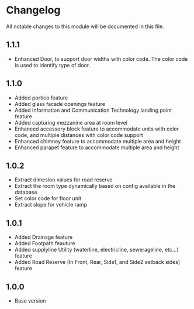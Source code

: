 # Changelog
All notable changes to this module will be documented in this file.

## 1.1.1

- Enhanced Door, to support door widths with color code. The color code is used to identify type of door.

## 1.1.0
- Added portico feature
- Added glass facade openings feature
- Added Information and Communication Technology landing point feature
- Added capturing mezzanine area at room level
- Enhanced accessory block feature to accommodate units with color code, and multiple distances with color code support
- Enhanced chimney feature to accommodate multiple area and height
- Enhanced parapet feature to accommodate multiple area and height

## 1.0.2

- Extract dimesion values for road reserve
- Extract the room type dynamically based on config available in the database
- Set color code for floor unit
- Extract slope for vehicle ramp

## 1.0.1

- Added Drainage feature
- Added Footpath feauture
- Added supplyline Utility (waterline, electricline, sewerageline, etc...) feature
- Added Road Reserve (In Front, Rear, Side1, and Side2 setback sides) feature

## 1.0.0

- Base version
